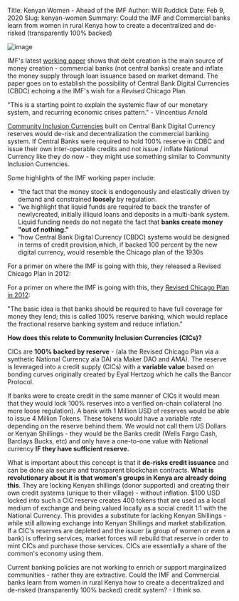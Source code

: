 Title: Kenyan Women - Ahead of the IMF
Author: Will Ruddick
Date: Feb 9, 2020
Slug: kenyan-women
Summary: Could the IMF and Commercial banks learn from women in rural Kenya how to create a decentralized and de-risked (transparently 100% backed)

![image](/images/blog/kenyan-women1.webp)

IMF's latest [working
paper](http://www.imf.org/en/Publications/WP/Issues/2019/12/20/Money-Creation-in-Fiat-and-Digital-Currency-Systems-48843)
shows that debt creation is the main source of money creation -
commercial banks (not central banks) create and inflate the money supply
through loan issuance based on market demand. The paper goes on to
establish the possibility of Central Bank Digital Currencies (CBDC)
echoing a the IMF's wish for a _Revised_ Chicago Plan.

"This is a starting point to explain the systemic flaw of our monetary
system, and recurring economic crises pattern." - Vincentius Arnold

[Community Inclusion
Currencies](https://www.grassrootseconomics.org/whitepaper) built on
Central Bank Digital Currency reserves would de-risk and
decentralization the commercial banking system. If Central Banks were
required to hold 100% reserve in CDBC and issue their own inter-operable
credits and not issue / inflate National Currency like they do now -
they might use something similar to Community Inclusion Currencies.

Some highlights of the IMF working paper include:

- "the fact that the money stock is endogenously and elastically
  driven by demand and constrained **loosely** by regulation.
- "we highlight that liquid funds are required to back the transfer
  of newlycreated, initially illiquid loans and deposits in a
  multi-bank system. Liquid funding needs do not negate the fact that
  **banks create money "out of nothing."**
- "how Central Bank Digital Currency (CBDC) systems would be designed
  in terms of credit provision,which, if backed 100 percent by the new
  digital currency, would resemble the Chicago plan of the 1930s

For a primer on where the IMF is going with this, they released a
Revised Chicago Plan in 2012:

For a primer on where the IMF is going with this, they [Revised Chicago
Plan in 2012](http://en.wikipedia.org/wiki/The_Chicago_Plan_Revisited):

"The basic idea is that banks should be required to have full coverage
for money they lend; this is called 100% reserve banking, which would
replace the fractional reserve banking system and reduce inflation."

**How does this relate to Community Inclusion Currencies (CICs)?**

CICs are **100% backed by reserve** - (ala the Revised Chicago Plan via
a synthetic National Currency ala DAI via Maker DAO and AMA). The
reserve is leveraged into a credit supply (CICs) with a **variable
value** based on bonding curves originally created by Eyal Hertzog which
he calls the Bancor Protocol.

If banks were to create credit in the same manner of CICs it would mean
that they would lock 100% reserves into a verified on-chain collateral
(no more loose regulation). A bank with 1 Million USD of reserves would
be able to issue 4 Million Tokens. These tokens would have a variable
rate depending on the reserve behind them. We would not call them US
Dollars or Kenyan Shillings - they would be the Banks credit (Wells
Fargo Cash, Barclays Bucks, etc) and only have a one-to-one value with
National currency **IF they have sufficient reserve.**

What is important about this concept is that it **de-risks credit
issuance** and can be done ala secure and transparent blockchain
contracts. **What is revolutionary about it is that women's groups in
Kenya are already doing this**. They are locking Kenyan shillings (donor
supported) and creating their own credit systems (unique to their
village) - without inflation. $100 USD locked into such a CIC reserve
creates 400 tokens that are used as a local medium of exchange and being
valued locally as a social credit 1:1 with the National Currency. This
provides a substitute for lacking Kenyan Shillings - while still
allowing exchange into Kenyan Shillings and market stabilization. If a
CIC's reserves are depleted and the issuer (a group of women or even a
bank) is offering services, market forces will rebuild that reserve in
order to mint CICs and purchase those services. CICs are essentially a
share of the common's economy using them.

Current banking policies are not working to enrich or support
marginalized communities - rather they are extractive. Could the IMF and
Commercial banks learn from women in rural Kenya how to create a
decentralized and de-risked (transparently 100% backed) credit system? -
I think so.
